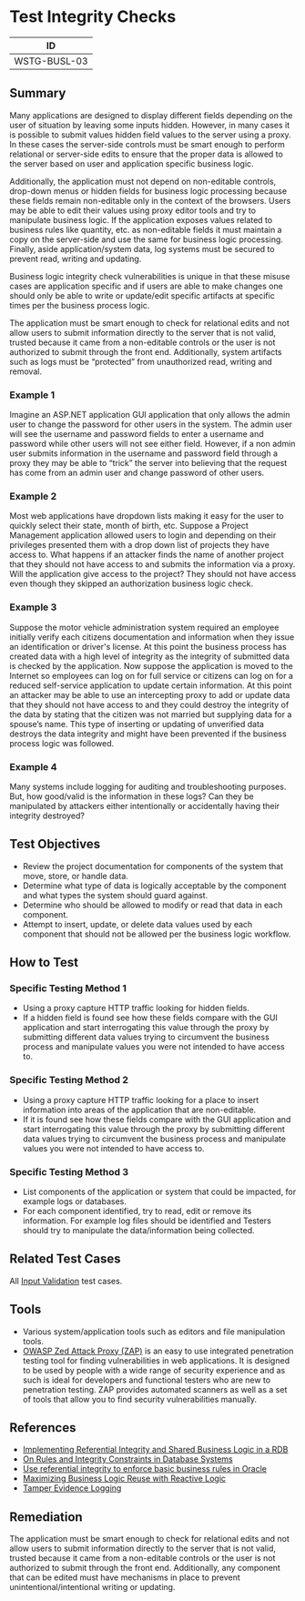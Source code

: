 # Test Integrity Checks

|ID               |
|-----------------|
|WSTG-BUSL-03|

## Summary

Many applications are designed to display different fields depending on the user of situation by leaving some inputs hidden. However, in many cases it is possible to submit values hidden field values to the server using a proxy. In these cases the server-side controls must be smart enough to perform relational or server-side edits to ensure that the proper data is allowed to the server based on user and application specific business logic.

Additionally, the application must not depend on non-editable controls, drop-down menus or hidden fields for business logic processing because these fields remain non-editable only in the context of the browsers. Users may be able to edit their values using proxy editor tools and try to manipulate business logic. If the application exposes values related to business rules like quantity, etc. as non-editable fields it must maintain a copy on the server-side and use the same for business logic processing. Finally, aside application/system data, log systems must be secured to prevent read, writing and updating.

Business logic integrity check vulnerabilities is unique in that these misuse cases are application specific and if users are able to make changes one should only be able to write or update/edit specific artifacts at specific times per the business process logic.

The application must be smart enough to check for relational edits and not allow users to submit information directly to the server that is not valid, trusted because it came from a non-editable controls or the user is not authorized to submit through the front end. Additionally, system artifacts such as logs must be “protected” from unauthorized read, writing and removal.

### Example 1

Imagine an ASP.NET application GUI application that only allows the admin user to change the password for other users in the system. The admin user will see the username and password fields to enter a username and password while other users will not see either field. However, if a non admin user submits information in the username and password field through a proxy they may be able to “trick” the server into believing that the request has come from an admin user and change password of other users.

### Example 2

Most web applications have dropdown lists making it easy for the user to quickly select their state, month of birth, etc. Suppose a Project Management application allowed users to login and depending on their privileges presented them with a drop down list of projects they have access to. What happens if an attacker finds the name of another project that they should not have access to and submits the information via a proxy. Will the application give access to the project? They should not have access even though they skipped an authorization business logic check.

### Example 3

Suppose the motor vehicle administration system required an employee initially verify each citizens documentation and information when they issue an identification or driver's license. At this point the business process has created data with a high level of integrity as the integrity of submitted data is checked by the application. Now suppose the application is moved to the Internet so employees can log on for full service or citizens can log on for a reduced self-service application to update certain information. At this point an attacker may be able to use an intercepting proxy to add or update data that they should not have access to and they could destroy the integrity of the data by stating that the citizen was not married but supplying data for a spouse’s name. This type of inserting or updating of unverified data destroys the data integrity and might have been prevented if the business process logic was followed.

### Example 4

Many systems include logging for auditing and troubleshooting purposes. But, how good/valid is the information in these logs? Can they be manipulated by attackers either intentionally or accidentally having their integrity destroyed?

## Test Objectives

- Review the project documentation for components of the system that move, store, or handle data.
- Determine what type of data is logically acceptable by the component and what types the system should guard against.
- Determine who should be allowed to modify or read that data in each component.
- Attempt to insert, update, or delete data values used by each component that should not be allowed per the business logic workflow.

## How to Test

### Specific Testing Method 1

- Using a proxy capture HTTP traffic looking for hidden fields.
- If a hidden field is found see how these fields compare with the GUI application and start interrogating this value through the proxy by submitting different data values trying to circumvent the business process and manipulate values you were not intended to have access to.

### Specific Testing Method 2

- Using a proxy capture HTTP traffic looking for a place to insert information into areas of the application that are non-editable.
- If it is found see how these fields compare with the GUI application and start interrogating this value through the proxy by submitting different data values trying to circumvent the business process and manipulate values you were not intended to have access to.

### Specific Testing Method 3

- List components of the application or system that could be impacted, for example logs or databases.
- For each component identified, try to read, edit or remove its information. For example log files should be identified and Testers should try to manipulate the data/information being collected.

## Related Test Cases

All [Input Validation](../07-Input_Validation_Testing/README.md) test cases.

## Tools

- Various system/application tools such as editors and file manipulation tools.
- [OWASP Zed Attack Proxy (ZAP)](https://www.zaproxy.org) is an easy to use integrated penetration testing tool for finding vulnerabilities in web applications. It is designed to be used by people with a wide range of security experience and as such is ideal for developers and functional testers who are new to penetration testing. ZAP provides automated scanners as well as a set of tools that allow you to find security vulnerabilities manually.

## References

- [Implementing Referential Integrity and Shared Business Logic in a RDB](http://www.agiledata.org/essays/referentialIntegrity.html)
- [On Rules and Integrity Constraints in Database Systems](https://www.comp.nus.edu.sg/~lingtw/papers/IST92.teopk.pdf)
- [Use referential integrity to enforce basic business rules in Oracle](https://www.techrepublic.com/article/use-referential-integrity-to-enforce-basic-business-rules-in-oracle/)
- [Maximizing Business Logic Reuse with Reactive Logic](https://dzone.com/articles/maximizing-business-logic)
- [Tamper Evidence Logging](http://tamperevident.cs.rice.edu/Logging.html)

## Remediation

The application must be smart enough to check for relational edits and not allow users to submit information directly to the server that is not valid, trusted because it came from a non-editable controls or the user is not authorized to submit through the front end. Additionally, any component that can be edited must have mechanisms in place to prevent unintentional/intentional writing or updating.
